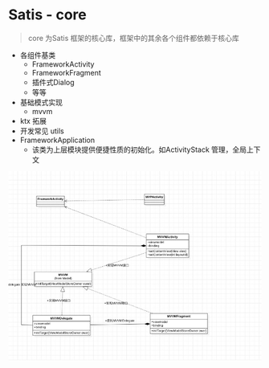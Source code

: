 # Satis - core

> core 为Satis 框架的核心库，框架中的其余各个组件都依赖于核心库

-  各组件基类 
    - FrameworkActivity
    - FrameworkFragment
    - 插件式Dialog 
    - 等等
-  基础模式实现
    - mvvm
-  ktx 拓展
-  开发常见 utils 
-  FrameworkApplication 
    - 该类为上层模块提供便捷性质的初始化。如ActivityStack 管理，全局上下文 


![image.png](image/framework.png)
